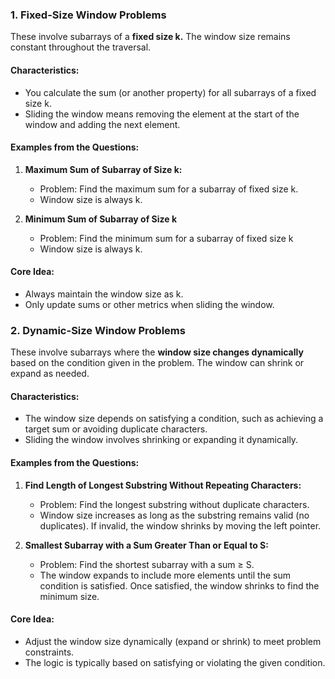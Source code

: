 ### **1. Fixed-Size Window Problems**

These involve subarrays of a **fixed size k.** The window size remains constant throughout the traversal.

#### Characteristics:

- You calculate the sum (or another property) for all subarrays of a fixed size k.
- Sliding the window means removing the element at the start of the window and adding the next element.

#### Examples from the Questions:

1.  **Maximum Sum of Subarray of Size k:**

    - Problem: Find the maximum sum for a subarray of fixed size k.
    - Window size is always k.

2.  **Minimum Sum of Subarray of Size k**

    - Problem: Find the minimum sum for a subarray of fixed size k
    - Window size is always k.

#### Core Idea:

- Always maintain the window size as k.
- Only update sums or other metrics when sliding the window.

### **2. Dynamic-Size Window Problems**

These involve subarrays where the **window size changes dynamically** based on the condition given in the problem. The window can shrink or expand as needed.

#### Characteristics:

- The window size depends on satisfying a condition, such as achieving a target sum or avoiding duplicate characters.
- Sliding the window involves shrinking or expanding it dynamically.

#### Examples from the Questions:

1.  **Find Length of Longest Substring Without Repeating Characters:**

    - Problem: Find the longest substring without duplicate characters.
    - Window size increases as long as the substring remains valid (no duplicates). If invalid, the window shrinks by moving the left pointer.

2.  **Smallest Subarray with a Sum Greater Than or Equal to S:**

    - Problem: Find the shortest subarray with a sum ≥ S.
    - The window expands to include more elements until the sum condition is satisfied. Once satisfied, the window shrinks to find the minimum size.

#### Core Idea:

- Adjust the window size dynamically (expand or shrink) to meet problem constraints.
- The logic is typically based on satisfying or violating the given condition.
